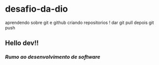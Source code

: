 # desafio-da-dio
aprendendo sobre git e github criando repositorios !
dar git pull depois git push
## Hello dev!!
### _Rumo ao desenvolvimento de software_
